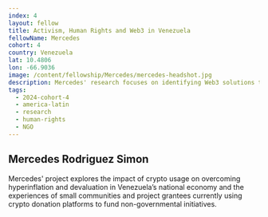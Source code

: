 ```yaml
---
index: 4
layout: fellow
title: Activism, Human Rights and Web3 in Venezuela
fellowName: Mercedes
cohort: 4
country: Venezuela
lat: 10.4806
lon: -66.9036
image: /content/fellowship/Mercedes/mercedes-headshot.jpg
description: Mercedes' research focuses on identifying Web3 solutions to strengthen Human Rights organizations in Venezuela
tags:
  - 2024-cohort-4
  - america-latin
  - research
  - human-rights
  - NGO
---
```


## Mercedes Rodriguez Simon

Mercedes' project explores the impact of crypto usage on overcoming hyperinflation and devaluation in Venezuela’s national economy and the experiences of small communities and project grantees currently using crypto donation platforms to fund non-governmental initiatives.
